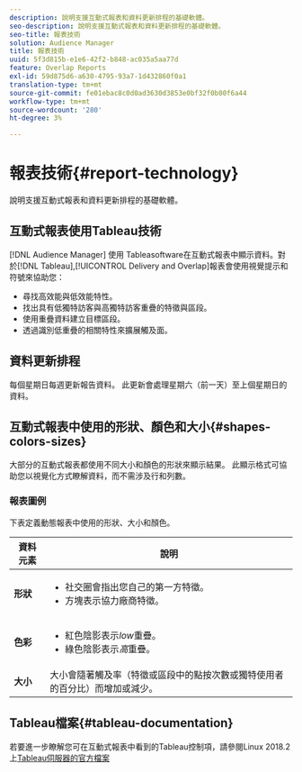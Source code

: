 ```yaml
---
description: 說明支援互動式報表和資料更新排程的基礎軟體。
seo-description: 說明支援互動式報表和資料更新排程的基礎軟體。
seo-title: 報表技術
solution: Audience Manager
title: 報表技術
uuid: 5f3d815b-e1e6-42f2-b848-ac035a5aa77d
feature: Overlap Reports
exl-id: 59d875d6-a630-4795-93a7-1d432860f0a1
translation-type: tm+mt
source-git-commit: fe01ebac8c0d0ad3630d3853e0bf32f0b00f6a44
workflow-type: tm+mt
source-wordcount: '280'
ht-degree: 3%

---
```


# 報表技術{#report-technology}

說明支援互動式報表和資料更新排程的基礎軟體。

<!-- 

c_report_technology.xml

 -->

## 互動式報表使用Tableau技術

[!DNL Audience Manager] 使用 [](https://www.tableausoftware.com/) Tableasoftware在互動式報表中顯示資料。對於[!DNL Tableau],[!UICONTROL Delivery and Overlap]報表會使用視覺提示和符號來協助您：

* 尋找高效能與低效能特性。
* 找出具有低獨特訪客與高獨特訪客重疊的特徵與區段。
* 使用重疊資料建立目標區段。
* 透過識別低重疊的相關特性來擴展觸及面。

## 資料更新排程

每個星期日每週更新報告資料。 此更新會處理星期六（前一天）至上個星期日的資料。

## 互動式報表中使用的形狀、顏色和大小{#shapes-colors-sizes}

大部分的互動式報表都使用不同大小和顏色的形狀來顯示結果。 此顯示格式可協助您以視覺化方式瞭解資料，而不需涉及行和列數。

<!-- 

r_legend.xml

 -->

### 報表圖例

下表定義動態報表中使用的形狀、大小和顏色。

<table id="table_EC180A96E3784FC6B81FCFB546C4A3FA"> 
 <thead> 
  <tr> 
   <th colname="col1" class="entry"> 資料元素 </th> 
   <th colname="col2" class="entry"> 說明 </th> 
  </tr> 
 </thead>
 <tbody> 
  <tr> 
   <td colname="col1"> <b>形狀</b> </td> 
   <td colname="col2"> 
    <ul id="ul_076773ABD0BB4CE6834ACFA8B3D6AC2E"> 
     <li id="li_BBAB37A6EC1549B48C0E4D3BFAF7062C">社交圈會指出您自己的第一方特徵。 </li> 
     <li id="li_371331AE984A4A999CE0596EA13987E0">方塊表示協力廠商特徵。 </li> 
    </ul> </td> 
  </tr> 
  <tr> 
   <td colname="col1"> <b>色彩</b> </td> 
   <td colname="col2"> 
    <ul id="ul_F5D243297F0C4E5A8EDCBD28A548869E"> 
     <li id="li_332EB873A35440E6BB6093E36A0FAC3D">紅色陰影表示<i>low</i>重疊。 </li> 
     <li id="li_29DFDB1218DF4069B5DCFF841D48EF56">綠色陰影表示<i>高</i>重疊。 </li> 
    </ul> </td> 
  </tr> 
  <tr> 
   <td colname="col1"> <b>大小</b> </td> 
   <td colname="col2"> 大小會隨著觸及率（特徵或區段中的點按次數或獨特使用者的百分比）而增加或減少。 </td> 
  </tr> 
 </tbody> 
</table>

## Tableau檔案{#tableau-documentation}

若要進一步瞭解您可在互動式報表中看到的Tableau控制項，請參閱Linux 2018.2上[Tableau伺服器的官方檔案](https://help.tableau.com/v2018.2/server-linux/en-us/get_started_server.htm)
